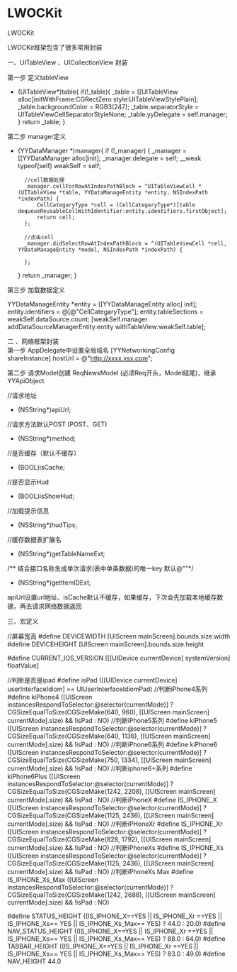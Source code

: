 # LWOCKit
LWOCKit


LWOCKit框架包含了很多常用封装

一、UITableView 、UICollectionView 封装

第一步 定义tableView
- (UITableView*)table{
    if(!_table){
        _table = [[UITableView alloc]initWithFrame:CGRectZero style:UITableViewStylePlain];
        _table.backgroundColor = RGB3(247);
        _table.separatorStyle = UITableViewCellSeparatorStyleNone;
        _table.yyDelegate = self.manager;
    }
    return _table;
}

第二步 manager定义


- (YYDataManager *)manager{
    if (!_manager) {
        _manager = [[YYDataManager alloc]init];
        _manager.delegate = self;
        __weak typeof(self) weakSelf = self;
        
        //cell数据处理
        _manager.cellForRowAtIndexPathBlock = ^UITableViewCell *(UITableView *table, YYDataManageEntity *entity, NSIndexPath *indexPath) {
            CellCategaryType *cell = (CellCategaryType*)[table dequeueReusableCellWithIdentifier:entity.identifiers.firstObject];
            return cell;
        };
        
        //点击cell
        _manager.didSelectRowAtIndexPathBlock = ^(UITableViewCell *cell, YYDataManageEntity *model, NSIndexPath *indexPath) {
            
        };
        
    }
    return _manager;
}

第三步  加载数据定义

YYDataManageEntity *entity = [[YYDataManageEntity alloc] init];
        entity.identifiers = @[@"CellCategaryType"];
        entity.tableSections = weakSelf.dataSource.count;
        [weakSelf.manager addDataSourceManagerEntity:entity withTableView:weakSelf.table];
        
        
二   、网络框架封装   
  第一步 AppDelegate中设置全局域名
   [YYNetworkingConfig shareInstance].hostUrl = @"http://xxxx.xsx.com";
   
  第二步 请求Model创建 ReqNewsModel (必须Req开头，Model结尾)，继承YYApiObject
  
  //请求地址
- (NSString*)apiUrl;

//请求方法默认POST (POST、GET)
- (NSString*)method;

//是否缓存（默认不缓存）
- (BOOL)isCache;

//是否显示Hud
- (BOOL)isShowHud;

//加载提示信息
- (NSString*)hudTips;

//缓存数据表扩展名
- (NSString*)getTableNameExt;

/** 结合接口名称生成单次请求(表中单条数据)的唯一key  默认@""*/
- (NSString*)getItemIDExt;

apiUrl设置url地址、isCache默认不缓存，如果缓存，下次会先加载本地缓存数据，再去请求网络数据返回

三、宏定义

//屏幕宽高
#define DEVICEWIDTH [UIScreen mainScreen].bounds.size.width
#define DEVICEHEIGHT [UIScreen mainScreen].bounds.size.height

#define CURRENT_IOS_VERSION [[[UIDevice currentDevice] systemVersion] floatValue]

//判断是否是ipad
#define isPad ([[UIDevice currentDevice] userInterfaceIdiom] == UIUserInterfaceIdiomPad)
//判断iPhone4系列
#define kiPhone4 ([UIScreen instancesRespondToSelector:@selector(currentMode)] ? CGSizeEqualToSize(CGSizeMake(640, 960), [[UIScreen mainScreen] currentMode].size) && !isPad : NO)
//判断iPhone5系列
#define kiPhone5 ([UIScreen instancesRespondToSelector:@selector(currentMode)] ? CGSizeEqualToSize(CGSizeMake(640, 1136), [[UIScreen mainScreen] currentMode].size) && !isPad : NO)
//判断iPhone6系列
#define kiPhone6 ([UIScreen instancesRespondToSelector:@selector(currentMode)] ? CGSizeEqualToSize(CGSizeMake(750, 1334), [[UIScreen mainScreen] currentMode].size) && !isPad : NO)
//判断iphone6+系列
#define kiPhone6Plus ([UIScreen instancesRespondToSelector:@selector(currentMode)] ? CGSizeEqualToSize(CGSizeMake(1242, 2208), [[UIScreen mainScreen] currentMode].size) && !isPad : NO)
//判断iPhoneX
#define IS_IPHONE_X ([UIScreen instancesRespondToSelector:@selector(currentMode)] ? CGSizeEqualToSize(CGSizeMake(1125, 2436), [[UIScreen mainScreen] currentMode].size) && !isPad : NO)
//判断iPHoneXr
#define IS_IPHONE_Xr ([UIScreen instancesRespondToSelector:@selector(currentMode)] ? CGSizeEqualToSize(CGSizeMake(828, 1792), [[UIScreen mainScreen] currentMode].size) && !isPad : NO)
//判断iPhoneXs
#define IS_IPHONE_Xs ([UIScreen instancesRespondToSelector:@selector(currentMode)] ? CGSizeEqualToSize(CGSizeMake(1125, 2436), [[UIScreen mainScreen] currentMode].size) && !isPad : NO)
//判断iPhoneXs Max
#define IS_IPHONE_Xs_Max ([UIScreen instancesRespondToSelector:@selector(currentMode)] ? CGSizeEqualToSize(CGSizeMake(1242, 2688), [[UIScreen mainScreen] currentMode].size) && !isPad : NO)

#define STATUS_HEIGHT ((IS_IPHONE_X==YES || IS_IPHONE_Xr ==YES || IS_IPHONE_Xs== YES || IS_IPHONE_Xs_Max== YES) ? 44.0 : 20.0)
#define NAV_STATUS_HEIGHT ((IS_IPHONE_X==YES || IS_IPHONE_Xr ==YES || IS_IPHONE_Xs== YES || IS_IPHONE_Xs_Max== YES) ? 88.0 : 64.0)
#define TABBAR_HEIGHT ((IS_IPHONE_X==YES || IS_IPHONE_Xr ==YES || IS_IPHONE_Xs== YES || IS_IPHONE_Xs_Max== YES) ? 83.0 : 49.0)
#define NAV_HEIGHT 44.0
  
  
